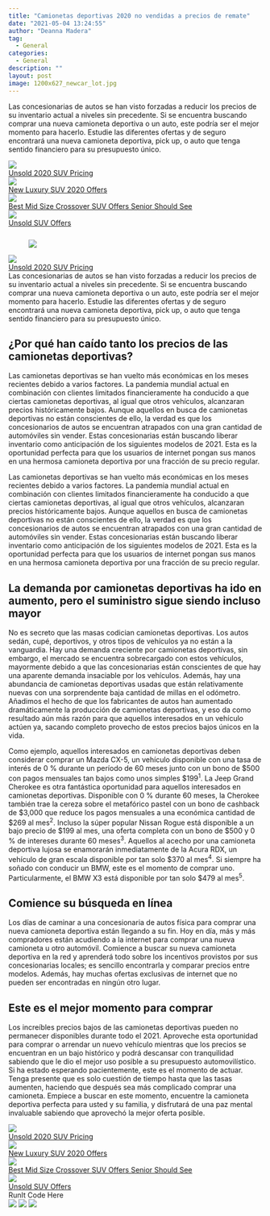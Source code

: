 ```yaml
---
title: "Camionetas deportivas 2020 no vendidas a precios de remate"
date: "2021-05-04 13:24:55"
author: "Deanna Madera"
tag:
  - General
categories:
  - General
description: ""
layout: post
image: 1200x627_newcar_lot.jpg
---
```


Las concesionarias de autos se han visto forzadas a reducir los precios de su inventario actual a niveles sin precedente. Si se encuentra buscando comprar una nueva camioneta deportiva o un auto, este podría ser el mejor momento para hacerlo. Estudie las diferentes ofertas y de seguro encontrará una nueva camioneta deportiva, pick up, o auto que tenga sentido financiero para su presupuesto único.

<div class="cta-btn-wrap" data-mobile-sponsoredads="no">

[<div class="cta-imagecover">![](/posts/1080x1080_newcar_wrapped_ontrain.jpg)</div><div class="cta-textcover">Unsold 2020 SUV Pricing</div>](#)[<div class="cta-imagecover">![](/posts/1080x1080_SUV_portskyview.jpg)</div><div class="cta-textcover">New Luxury SUV 2020 Offers</div>](#)[<div class="cta-imagecover">![](/posts/1080x1080_SUV_carlot.jpg)</div><div class="cta-textcover">Best Mid Size Crossover SUV Offers Senior Should See</div>](#)[<div class="cta-imagecover">![](/posts/1080x1080_SUV_aeril_dealer.jpg)</div><div class="cta-textcover">Unsold SUV Offers</div>](#)</div><figure class="wp-block-image size-large" style="margin-top:25px">[![](/posts/1200x627_newcar_lot-1-1024x535.jpg)](https://moderntips.com/wp-content/uploads/2021/04/1200x627_newcar_lot-1.jpg)</figure><div class="mobile-cta-wrap"><div class="cta-btn-wrap" data-mobile-sponsoredads="yes">[<div class="cta-imagecover">![](/posts/1080x1080_newcar_wrapped_ontrain.jpg)</div><div class="cta-textcover">Unsold 2020 SUV Pricing</div>](#)</div>Las concesionarias de autos se han visto forzadas a reducir los precios de su inventario actual a niveles sin precedente. Si se encuentra buscando comprar una nueva camioneta deportiva o un auto, este podría ser el mejor momento para hacerlo. Estudie las diferentes ofertas y de seguro encontrará una nueva camioneta deportiva, pick up, o auto que tenga sentido financiero para su presupuesto único.

## **¿Por qué han caído tanto los precios de las camionetas deportivas?**

Las camionetas deportivas se han vuelto más económicas en los meses recientes debido a varios factores. La pandemia mundial actual en combinación con clientes limitados financieramente ha conducido a que ciertas camionetas deportivas, al igual que otros vehículos, alcanzaran precios históricamente bajos. Aunque aquellos en busca de camionetas deportivas no están conscientes de ello, la verdad es que los concesionarios de autos se encuentran atrapados con una gran cantidad de automóviles sin vender. Estas concesionarias están buscando liberar inventario como anticipación de los siguientes modelos de 2021. Esta es la oportunidad perfecta para que los usuarios de internet pongan sus manos en una hermosa camioneta deportiva por una fracción de su precio regular.

Las camionetas deportivas se han vuelto más económicas en los meses recientes debido a varios factores. La pandemia mundial actual en combinación con clientes limitados financieramente ha conducido a que ciertas camionetas deportivas, al igual que otros vehículos, alcanzaran precios históricamente bajos. Aunque aquellos en busca de camionetas deportivas no están conscientes de ello, la verdad es que los concesionarios de autos se encuentran atrapados con una gran cantidad de automóviles sin vender. Estas concesionarias están buscando liberar inventario como anticipación de los siguientes modelos de 2021. Esta es la oportunidad perfecta para que los usuarios de internet pongan sus manos en una hermosa camioneta deportiva por una fracción de su precio regular.

## **La demanda por camionetas deportivas ha ido en aumento, pero el suministro sigue siendo incluso mayor**

No es secreto que las masas codician camionetas deportivas. Los autos sedán, cupé, deportivos, y otros tipos de vehículos ya no están a la vanguardia. Hay una demanda creciente por camionetas deportivas, sin embargo, el mercado se encuentra sobrecargado con estos vehículos, mayormente debido a que las concesionarias están conscientes de que hay una aparente demanda insaciable por los vehículos. Además, hay una abundancia de camionetas deportivas usadas que están relativamente nuevas con una sorprendente baja cantidad de millas en el odómetro. Añadimos el hecho de que los fabricantes de autos han aumentado dramáticamente la producción de camionetas deportivas, y eso da como resultado aún más razón para que aquellos interesados en un vehículo actúen ya, sacando completo provecho de estos precios bajos únicos en la vida.

Como ejemplo, aquellos interesados en camionetas deportivas deben considerar comprar un Mazda CX-5, un vehículo disponible con una tasa de interés de 0 % durante un período de 60 meses junto con un bono de $500 con pagos mensuales tan bajos como unos simples $199<sup>1</sup>. La Jeep Grand Cherokee es otra fantástica oportunidad para aquellos interesados en camionetas deportivas. Disponible con 0 % durante 60 meses, la Cherokee también trae la cereza sobre el metafórico pastel con un bono de cashback de $3,000 que reduce los pagos mensuales a una económica cantidad de $269 al mes<sup>2</sup>. Incluso la súper popular Nissan Rogue está disponible a un bajo precio de $199 al mes, una oferta completa con un bono de $500 y 0 % de intereses durante 60 meses<sup>3</sup>. Aquellos al acecho por una camioneta deportiva lujosa se enamorarán inmediatamente de la Acura RDX, un vehículo de gran escala disponible por tan solo $370 al mes<sup>4</sup>. Si siempre ha soñado con conducir un BMW, este es el momento de comprar uno. Particularmente, el BMW X3 está disponible por tan solo $479 al mes<sup>5</sup>.

## **Comience su búsqueda en línea**

Los días de caminar a una concesionaria de autos física para comprar una nueva camioneta deportiva están llegando a su fin. Hoy en día, más y más compradores están acudiendo a la internet para comprar una nueva camioneta u otro automóvil. Comience a buscar su nueva camioneta deportiva en la red y aprenderá todo sobre los incentivos provistos por sus concesionarias locales; es sencillo encontrarla y comparar precios entre modelos. Además, hay muchas ofertas exclusivas de internet que no pueden ser encontradas en ningún otro lugar.

## **Este es el mejor momento para comprar**

</div>Los increíbles precios bajos de las camionetas deportivas pueden no permanecer disponibles durante todo el 2021. Aproveche esta oportunidad para comprar o arrendar un nuevo vehículo mientras que los precios se encuentran en un bajo histórico y podrá descansar con tranquilidad sabiendo que le dio el mejor uso posible a su presupuesto automovilístico. Si ha estado esperando pacientemente, este es el momento de actuar. Tenga presente que es solo cuestión de tiempo hasta que las tasas aumenten, haciendo que después sea más complicado comprar una camioneta. Empiece a buscar en este momento, encuentre la camioneta deportiva perfecta para usted y su familia, y disfrutará de una paz mental invaluable sabiendo que aprovechó la mejor oferta posible.

<div class="cta-btn-wrap" data-mobile-sponsoredads="no">

[<div class="cta-imagefull">![](/posts/1200x627_suv_carlot-300x157.jpg)</div><div class="cta-textfull">Unsold 2020 SUV Pricing</div>](#)[<div class="cta-imagefull">![](/posts/1200x627_suv_browninteriorluxury-300x157.jpg)</div><div class="cta-textfull">New Luxury SUV 2020 Offers</div>](#)[<div class="cta-imagefull">![](/posts/1200x627_suv_boxysuv-300x157.jpg)</div><div class="cta-textfull">Best Mid Size Crossover SUV Offers Senior Should See</div>](#)[<div class="cta-imagefull">![](/posts/1200x627_suv_newtrainofsuvs-300x157.jpg)</div><div class="cta-textfull">Unsold SUV Offers</div>](#)</div><div class="ad-hide">RunIt Code Here</div> <script>
!function(f,b,e,v,n,t,s){if(f.fbq)return;n=f.fbq=function(){n.callMethod?
n.callMethod.apply(n,arguments):n.queue.push(arguments)};if(!f.\_fbq)f.\_fbq=n;
n.push=n;n.loaded=!0;n.version='2.0';n.queue=[];t=b.createElement(e);t.async=!0;
t.src=v;s=b.getElementsByTagName(e)[0];s.parentNode.insertBefore(t,s)}(window,
document,'script','https://connect.facebook.net/en_US/fbevents.js');
fbq('init', '531314677258366'); // Insert your pixel ID here.
fbq('track', 'PageView');
</script> <noscript>![](https://www.facebook.com/tr?id=531314677258366&ev=PageView&noscript=1)</noscript> <script>
!function(f,b,e,v,n,t,s){if(f.fbq)return;n=f.fbq=function(){n.callMethod?
n.callMethod.apply(n,arguments):n.queue.push(arguments)};if(!f.\_fbq)f.\_fbq=n;
n.push=n;n.loaded=!0;n.version='2.0';n.queue=[];t=b.createElement(e);t.async=!0;
t.src=v;s=b.getElementsByTagName(e)[0];s.parentNode.insertBefore(t,s)}(window,
document,'script','https://connect.facebook.net/en_US/fbevents.js');
fbq('init', '438385429848061'); // Insert your pixel ID here.
fbq('track', 'PageView');
</script> <noscript>![](https://www.facebook.com/tr?id=438385429848061&ev=PageView&noscript=1)</noscript> <script type="application/javascript">(function(w,d,t,r,u){w[u]=w[u]||[];w[u].push({'projectId':'10000','properties':{'pixelId':'10029827'}});var s=d.createElement(t);s.src=r;s.async=true;s.onload=s.onreadystatechange=function(){var y,rs=this.readyState,c=w[u];if(rs&&rs!="complete"&&rs!="loaded"){return}try{y=YAHOO.ywa.I13N.fireBeacon;w[u]=[];w[u].push=function(p){y([p])};y(c)}catch(e){}};var scr=d.getElementsByTagName(t)[0],par=scr.parentNode;par.insertBefore(s,scr)})(window,document,"script","https://s.yimg.com/wi/ytc.js","dotq");</script> <script type="text/javascript">
window.\_tfa = window.\_tfa || [];
window.\_tfa.push({notify: 'event', name: 'page_view', id: 1087586});
!function (t, f, a, x) {
if (!document.getElementById(x)) {
t.async = 1;t.src = a;t.id=x;f.parentNode.insertBefore(t, f);
}
}(document.createElement('script'),
document.getElementsByTagName('script')[0],
'//cdn.taboola.com/libtrc/unip/1087586/tfa.js',
'tb_tfa_script');
</script> <noscript> ![](//trc.taboola.com/1087586/log/3/unip?en=page_view) </noscript> <script>
fbq('track', 'ViewContent', {
currency: 'USD'
});
</script> <script type="text/javascript">
function runIt() {
fbq('track', 'AddToCart', {
currency: 'USD',
content_name: 'suv'
});

        window.dotq = window.dotq || [];
        window.dotq.push(
        {
            'projectId': '10000',
            'properties': {
                'pixelId': '10029827',
                'qstrings': {
                    'et': 'custom',
                    'ea': 'click',
                    'ec': 'addtocart',
                    'el': 'suv'
                }
        } } );
    _tfa.push({notify: 'event', name: 'add_to_cart', id: 1087586});
    }

</script>
